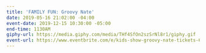 ```yaml
---
title: 'FAMILY FUN: Groovy Nate'
date: 2019-05-16 21:02:00 -04:00
event-date: 2019-12-15 10:30:00 -05:00
end-time: 1130AM
giphy-url: https://media.giphy.com/media/THf4SfOn2szSrNl8r1/giphy.gif
event-url: https://www.eventbrite.com/e/kids-show-groovy-nate-tickets-69674565501
---
```


